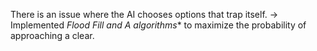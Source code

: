 There is an issue where the AI chooses options that trap itself.
-> Implemented **Flood Fill and A* algorithms** to maximize the probability of approaching a clear.